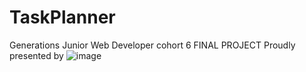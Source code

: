 # TaskPlanner
Generations Junior Web Developer cohort 6 FINAL PROJECT
Proudly presented by ![image](https://user-images.githubusercontent.com/88661877/136912582-e208b85c-ef2f-4102-9240-bf2addb2fcd7.png)
